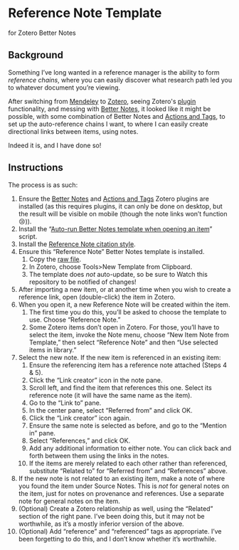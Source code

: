 # Reference Note Template
for Zotero Better Notes

## Background
Something I’ve long wanted in a reference manager is the ability to form *reference chains*, where you can easily discover what research path led you to whatever document you’re viewing.

After switching from [Mendeley](https://www.mendeley.com/reference-management/reference-manager) to [Zotero](https://www.zotero.org), seeing Zotero's [plugin](https://www.zotero.org/support/plugins) functionality, and messing with [Better Notes](https://github.com/windingwind/zotero-better-notes#readme), it looked like it might be possible, with some combination of Better Notes and [Actions and Tags](https://github.com/windingwind/zotero-actions-tags#readme), to set up the auto-reference chains I want, to where I can easily create directional links between items, using notes.

Indeed it is, and I have done so!

## Instructions
The process is as such:

1. Ensure the [Better Notes](https://github.com/windingwind/zotero-better-notes) and [Actions and Tags](https://github.com/windingwind/zotero-actions-tags#readme) Zotero plugins are installed (as this requires plugins, it can only be done on desktop, but the result will be visible on mobile (though the note links won’t function 😢)).
2. Install the “[Auto-run Better Notes template when opening an item](https://github.com/windingwind/zotero-actions-tags/discussions/108)” script.
3. Install the [Reference Note citation style](https://downgit.evecalm.com/#/home?url=https://github.com/Calorion/zotero-better-notes-reference-note-template/blob/main/reference-note.csl).
4. Ensure this “Reference Note” Better Notes template is installed.
    1. Copy the [raw file](https://github.com/Calorion/zotero-better-notes-reference-note-template/blob/main/reference-note-template.html).
    2. In Zotero, choose Tools>New Template from Clipboard.
    3. The template does *not* auto-update, so be sure to Watch this repository to be notified of changes!
5. After importing a new item, or at another time when you wish to create a reference link, open (double-click) the item in Zotero.
6. When you open it, a new Reference Note will be created within the item.
    1. The first time you do this, you’ll be asked to choose the template to use. Choose “Reference Note.”
    2. Some Zotero items don’t open in Zotero. For those, you’ll have to select the item, invoke the Note menu, choose “New Item Note from Template,” then select “Reference Note” and then “Use selected items in library.”
7. Select the new note. If the new item is referenced in an existing item:
    1. Ensure the referencing item has a reference note attached (Steps 4 & 5).
    2. Click the “Link creator” icon in the note pane.
    3. Scroll left, and find the item that references this one. Select its reference note (it will have the same name as the item).
    4. Go to the “Link to” pane.
    5. In the center pane, select “Referred from” and click OK.
    6. Click the “Link creator” icon again.
    7. Ensure the same note is selected as before, and go to the “Mention in” pane.
    8. Select “References,” and click OK.
    9. Add any additional information to either note. You can click back and forth between them using the links in the notes.
    10. If the items are merely related to each other rather than referenced, substitute “Related to” for “Referred from” and “References” above.
8. If the new note is not related to an existing item, make a note of where you found the item under Source Notes. This is *not* for general notes on the item, just for notes on provenance and references. Use a separate note for general notes on the item.
9. (Optional) Create a Zotero relationship as well, using the “Related” section of the right pane. I’ve been doing this, but it may not be worthwhile, as it’s a mostly inferior version of the above.
10. (Optional) Add “reference” and “referenced” tags as appropriate. I’ve been forgetting to do this, and I don’t know whether it’s worthwhile.